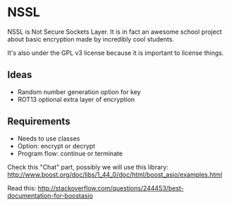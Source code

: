 NSSL
====

NSSL is Not Secure Sockets Layer. It is in fact an awesome school project about
basic encryption made by incredibly cool students.

It's also under the GPL v3 license because it is important to license things.

Ideas
----
- Random number generation option for key
- ROT13 optional extra layer of encryption

Requirements
----
- Needs to use classes
- Option: encrypt or decrypt
- Program flow: continue or terminate

Check this "Chat" part, possibly we will use this library:
http://www.boost.org/doc/libs/1_44_0/doc/html/boost_asio/examples.html

Read this: http://stackoverflow.com/questions/244453/best-documentation-for-boostasio
